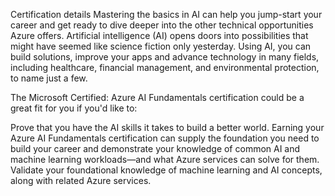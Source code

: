 Certification details
Mastering the basics in AI can help you jump-start your career and get ready to dive deeper into the other technical opportunities Azure offers. Artificial intelligence (AI) opens doors into possibilities that might have seemed like science fiction only yesterday. Using AI, you can build solutions, improve your apps and advance technology in many fields, including healthcare, financial management, and environmental protection, to name just a few.

<injectQuestion id=”ai900-assesment-exercise2”></injectQuestion>

The Microsoft Certified: Azure AI Fundamentals certification could be a great fit for you if you'd like to:

Prove that you have the AI skills it takes to build a better world. Earning your Azure AI Fundamentals certification can supply the foundation you need to build your career and demonstrate your knowledge of common AI and machine learning workloads—and what Azure services can solve for them.
Validate your foundational knowledge of machine learning and AI concepts, along with related Azure services.
